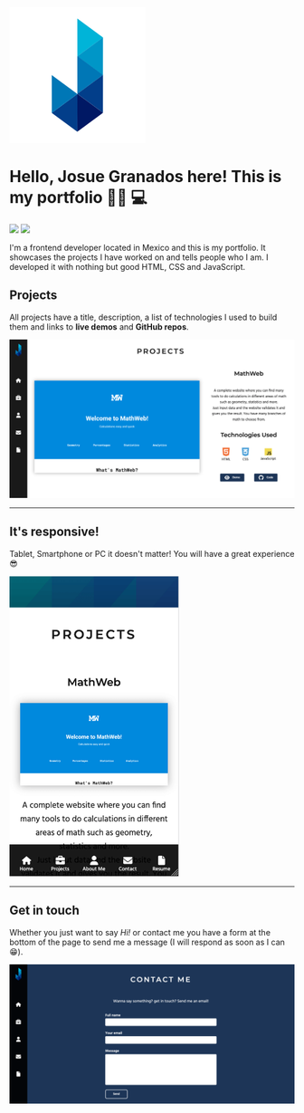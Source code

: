 ![Logo](./images/josue-logo.svg)

# Hello, **Josue Granados** here! This is my portfolio 🤘🏽 💻

![](https://img.shields.io/static/v1.svg?label=release&message=1.0&color=blue)
![](https://img.shields.io/static/v1.svg?label=status&message=active&color=green)

I'm a frontend developer located in Mexico and this is my portfolio. It showcases the projects I have worked on and tells people who I am. I developed it with nothing but good HTML, CSS and JavaScript.

## Projects

All projects have a title, description, a list of technologies I used to build them and links to **live demos** and **GitHub repos**.

<img src="./images/readme-imgs/project-preview.png" alt="Project preview" style="width: min(100%, 800px)">

---

## It's responsive!

Tablet, Smartphone or PC it doesn't matter! You will have a great experience 😎

<img src="./images/readme-imgs/responsive-preview.png" alt="responsive-preview" style="width: min(60%, 300px); height: auto;">

---

## Get in touch

Whether you just want to say _Hi!_ or contact me you have a form at the bottom of the page to send me a message (I will respond as soon as I can 😁).

<img src="./images/readme-imgs/form-preview.png" alt="contact form preview" style="width: min(100%, 800px)">
